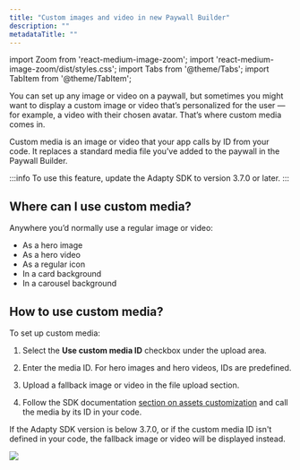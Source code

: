 ```yaml
---
title: "Custom images and video in new Paywall Builder"
description: ""
metadataTitle: ""
---
```


import Zoom from 'react-medium-image-zoom';
import 'react-medium-image-zoom/dist/styles.css';
import Tabs from '@theme/Tabs'; import TabItem from '@theme/TabItem'; 

You can set up any image or video on a paywall, but sometimes you might want to display a custom image or video that’s personalized for the user — for example, a video with their chosen avatar. That’s where custom media comes in.

Custom media is an image or video that your app calls by ID from your code. It replaces a standard media file you’ve added to the paywall in the Paywall Builder.

:::info
To use this feature, update the Adapty SDK to version 3.7.0 or later.
:::

## Where can I use custom media?

Anywhere you’d normally use a regular image or video:

- As a hero image
- As a hero video
- As a regular icon
- In a card background
- In a carousel background

## How to use custom media?
To set up custom media:

1. Select the **Use custom media ID** checkbox under the upload area.

2. Enter the media ID. For hero images and hero videos, IDs are predefined.

3. Upload a fallback image or video in the file upload section.

4. Follow the SDK documentation [section on assets customization](https://adapty.io/docs/get-pb-paywalls#customize-assets) and call the media by its ID in your code.

If the Adapty SDK version is below 3.7.0, or if the custom media ID isn't defined in your code, the fallback image or video will be displayed instead.

<Zoom>
     <img src={require('./img/custom-media.png').default}
     style={{
       border: '1px solid #727272', /* border width and color */
       width: '700px', /* image width */
       display: 'block', /* for alignment */
       margin: '0 auto' /* center alignment */
     }}
   />
   </Zoom>
